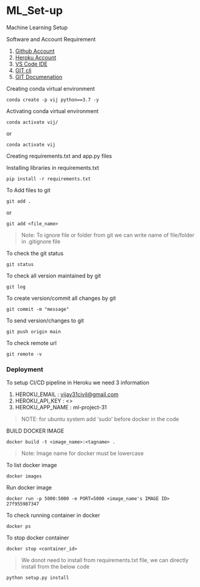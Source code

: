# ML_Set-up
Machine Learning Setup

Software and Account Requirement
1. [Github Account](https://github.com)
2. [Heroku Account](https://dashboard.heroku.com)
3. [VS Code IDE](https://code.visualstudio.com/download)
4. [GIT cli](https://git-scm.com/downloads)
5. [GIT Documenation](https://git-scm.com/docs/gittutorial)

Creating conda virtual environment
```
conda create -p vij python==3.7 -y
```
Activating conda virtual environment
```
conda activate vij/
```
or
```
conda activate vij
```

Creating requirements.txt and app.py files

Installing libraries in requirements.txt
```
pip install -r requirements.txt
```

To Add files to git
```
git add .
```
or
```
git add <file_name>
```

> Note: To ignore file or folder from git we can write name of file/folder in .gitignore file

To check the git status
```
git status
```

To check all version maintained by git
```
git log
```

To create version/commit all changes by git
```
git commit -m "message"
```

To send version/changes to git
```
git push origin main
```

To check remote url
```
git remote -v
```

### Deployment
To setup CI/CD pipeline in Heroku we need 3 information
1. HEROKU_EMAIL : vijay31civil@gmail.com
2. HEROKU_API_KEY : <>
3. HEROKU_APP_NAME : ml-project-31

>NOTE: for ubuntu system add 'sudo' before docker in the code

BUILD DOCKER IMAGE
```
docker build -t <image_name>:<tagname> .
```
> Note: Image name for docker must be lowercase

To list docker image
```
docker images
```

Run docker image
```
docker run -p 5000:5000 -e PORT=5000 <image_name's IMAGE ID> 27f955987347
```
 
To check running container in docker
```
docker ps
```

To stop docker container
```
docker stop <container_id>
```

> We donot need to install from requirements.txt file, we can directly install from the below code

```
python setup.py install
```